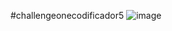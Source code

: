 #challengeonecodificador5
![image](https://github.com/Clarosabel2/Encriptador/assets/95495732/ea576521-4943-4e06-bbc2-e2547a244c68)
